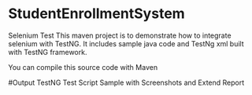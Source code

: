 # StudentEnrollmentSystem
Selenium  Test
This maven project is to demonstrate how to integrate selenium with TestNG. It includes sample java code and TestNg xml built with TestNG framework.

You can compile this source code with Maven

#Output
TestNG Test Script Sample with Screenshots and Extend Report
